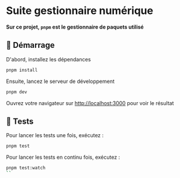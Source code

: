 # Suite gestionnaire numérique

**Sur ce projet, `pnpm` est le gestionnaire de paquets utilisé** 

## 🚀 Démarrage

D'abord, installez les dépendances

```bash
pnpm install
```

Ensuite, lancez le serveur de développement

```bash
pnpm dev
```

Ouvrez votre navigateur sur [http://localhost:3000](http://localhost:3000) pour voir le résultat

## 🧪 Tests

Pour lancer les tests une fois, exécutez :
```bash
pnpm test
```

Pour lancer les tests en continu fois, exécutez :
```bash
pnpm test:watch
``
